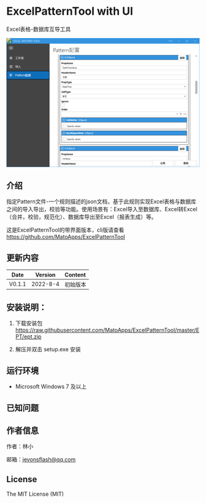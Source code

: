 # ExcelPatternTool with UI

Excel表格-数据库互导工具

![ss1](https://github.com/MatoApps/ExcelPatternTool-UI/blob/master/EPT/screenshot1.png)

## 介绍

指定Pattern文件-一个规则描述的json文档，基于此规则实现Excel表格与数据库之间的导入导出，校验等功能。使用场景有：Excel导入至数据库、Excel转Excel（合并，校验，规范化）、数据库导出至Excel（报表生成）等。

这是ExcelPatternTool的带界面版本，cli版请查看 https://github.com/MatoApps/ExcelPatternTool

## 更新内容

Date | Version | Content
:----------: | :-----------: | :-----------
V0.1.1         | 2022-8-4    | 初始版本

## 安装说明：

1. 下载安装包 https://raw.githubusercontent.com/MatoApps/ExcelPatternTool/master/EPT/ept.zip

2. 解压并双击 setup.exe 安装

## 运行环境

* Microsoft Windows 7 及以上
## 已知问题



## 作者信息

作者：林小

邮箱：jevonsflash@qq.com



## License

The MIT License (MIT)
